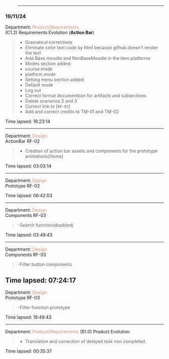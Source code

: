 >---
### 19/11/24 
Department: <span style="color:#CE9178;">Product/Requirements</span>  
(C1.2) Requirements Evolution (**Action Bar**) 
>- Gramatical corrections
>- Eliminate color text code by html because github doesn't render the text
>- Add Base.moodle and NonBaseMoodle in the item.platforms
>- Modes section added:
>- course.mode
>- platform.mode
>- Setting menu section added:
>- Default mode
>- Log out
>- Correct format documenttion for artifacts and subsections
>- Delete scenarios 2 and 3
>- Correct link to [`RF-03`]
>- Add and correct credits to TM-01 and TM-02  

Time lapsed: 18:23:14

---
Department: <span style="color:#CE9178;">Design</span>  
ActionBar RF-02
>- Creation of action bar assets and components for the prototype animations(Home)

Time lapsed: 03:03:14

---
Department: <span style="color:#CE9178;">Design</span>  
Prototype RF-02

Time lapsed: 06:42:03

---
Department: <span style="color:#CE9178;">Design</span>  
Components RF-03
>-Search function(disabled)

Time lapsed: 03:49:43

---
Department: <span style="color:#CE9178;">Design</span>  
Components RF-03
>-Filter button components

Time lapsed: 07:24:17
---
Department: <span style="color:#CE9178;">Design</span>  
Prototype RF-03   
>-Filter function prototype

Time lapsed: 18:49:43

---

Department: <span style="color:#CE9178;">Product/Requirements</span> 
(B1.0) Product Evolution
>- Translation and correction of delayed task non completed.

Time lapsed: 00:35:37
